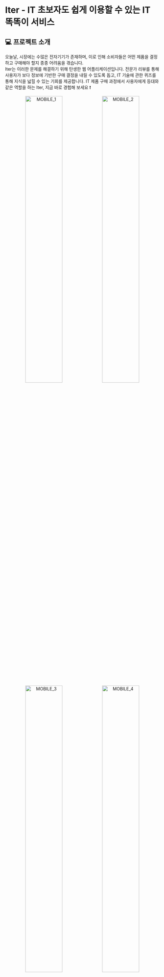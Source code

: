# Iter - IT 초보자도 쉽게 이용할 수 있는 IT 똑똑이 서비스

## 💻 프로젝트 소개

오늘날, 시장에는 수많은 전자기기가 존재하며, 이로 인해 소비자들은 어떤 제품을 결정하고 구매해야 할지 종종 어려움을 겪습니다. <br>Iter는 이러한 문제를 해결하기 위해 탄생한 웹 어플리케이션입니다. 전문가 리뷰를 통해 사용자가 보다 정보에 기반한 구매 결정을 내릴 수 있도록 돕고, IT 기술에 관한 퀴즈를 통해 지식을 넓힐 수 있는 기회를 제공합니다. IT 제품 구매 과정에서 사용자에게 등대와 같은 역할을 하는 Iter, 지금 바로 경험해 보세요 ❗️


<p align = "center" width="100%">
 <img width="49%" alt = "MOBILE_1" src="https://github.com/BETTER-iTER/Server/assets/96874318/86df95d7-1ce2-49a1-b5fc-e7f7108ce681">
 <img width="49%" alt = "MOBILE_2" src="https://github.com/BETTER-iTER/Server/assets/96874318/f12a2188-6a80-4f58-9d72-13105bd38e8f">
</p>

<p align = "center" width="100%">    
  <img width="49%" alt = "MOBILE_3" src="https://github.com/BETTER-iTER/Server/assets/96874318/355aba3e-f20d-40f7-bb7a-6302cb174268">
  <img width="49%" alt = "MOBILE_4" src="https://github.com/BETTER-iTER/Server/assets/96874318/b9029b4f-1b30-48e4-877f-7708dc907bf1">
</p>

<p align = "center" width="100%">
  <img width="49%" alt = "MOBILE_5" src="https://github.com/BETTER-iTER/Server/assets/96874318/06a23afb-8d69-45c4-85bf-e6925e0fd749">
  <img width="49%" alt = "MOBILE_6" src="https://github.com/BETTER-iTER/Server/assets/96874318/a21a6357-b1e7-4ca5-b3e2-5d01ca1aeba7">
  
</p>

<p align = "center" width="100%">
  <img width="49%" alt = "MOBILE_5" src="https://github.com/BETTER-iTER/Server/assets/96874318/4b09609f-9cfb-4043-a3a8-1fc0704ee710">
  <img width="49%" alt = "MOBILE_6" src="https://github.com/BETTER-iTER/Server/assets/96874318/60c958f4-f366-4a0c-9d05-e94961ce1888">
</p>

<p align = "cetner" width="100%">
  <img width="100%" alt = "MOBILE_7" src="https://github.com/BETTER-iTER/Server/assets/96874318/1d081c2c-b722-4b9c-b558-a0f4945a7401">
</p>

## 🛠️ Tech Stack
<img src="https://img.shields.io/badge/Framework-555555?style=for-the-badge">![SpringBoot](https://img.shields.io/badge/springboot-%236DB33F.svg?style=for-the-badge&logo=springboot&logoColor=white)![spring_data_JPA](https://img.shields.io/badge/spring_data_JPA-%236DB33F?style=for-the-badge&logo=databricks&logoColor=white)![SpringSecurity](https://img.shields.io/badge/spring_security-%236DB33F.svg?style=for-the-badge&logo=springsecurity&logoColor=white) <img src="https://img.shields.io/badge/build-555555?style=for-the-badge">![Gradle](https://img.shields.io/badge/Gradle-02303A.svg?style=for-the-badge&logo=Gradle&logoColor=white)

<img src="https://img.shields.io/badge/Test-555555?style=for-the-badge">![junit5](https://img.shields.io/badge/junit5-25A162?style=for-the-badge&logo=junit5&logoColor=white)![test_containers](https://img.shields.io/badge/test_containers-328ba3?style=for-the-badge&logo=reasonstudios&logoColor=white)

<img src="https://img.shields.io/badge/Database-555555?style=for-the-badge">![MySQL](https://img.shields.io/badge/mysql-4479A1.svg?style=for-the-badge&logo=mysql&logoColor=white)![Redis](https://img.shields.io/badge/redis-%23DD0031.svg?style=for-the-badge&logo=redis&logoColor=white)![Firebase](https://img.shields.io/badge/Firebase-039BE5?style=for-the-badge&logo=Firebase&logoColor=white) 

<img src="https://img.shields.io/badge/Infrastructure-555555?style=for-the-badge">![Amazon Ec2](https://img.shields.io/badge/amazon_ec2-FF9900.svg?style=for-the-badge&logo=amazonec2&logoColor=white)![Amazon S3](https://img.shields.io/badge/AWS_S3-569A31.svg?style=for-the-badge&logo=amazons3&logoColor=white)![Amazon RDS](https://img.shields.io/badge/amazon_RDS-527FFF.svg?style=for-the-badge&logo=amazonrds&logoColor=white)![Amazon ElastiCache](https://img.shields.io/badge/amazon_elasticache-FF9900.svg?style=for-the-badge&logo=amazondocumentdb&logoColor=white)![Nginx](https://img.shields.io/badge/nginx-%23009639.svg?style=for-the-badge&logo=nginx&logoColor=white)

<img src="https://img.shields.io/badge/CICD-555555?style=for-the-badge">![Docker](https://img.shields.io/badge/docker-%230db7ed.svg?style=for-the-badge&logo=docker&logoColor=white)![GitHub Actions](https://img.shields.io/badge/github%20actions-%232671E5.svg?style=for-the-badge&logo=githubactions&logoColor=white)



## 👥 Contributors

<table align="left">
  <tbody>
   <tr>
    <td align="center" colspan="1"><a href = "https://github.com/choidongkuen">최동근</td>
    <td align="center" colspan="1"><a href = "https://github.com/luke0408"> 최선규</td>
  </tr>
  <tr></tr>
    <td>
      <a href="https://github.com/choidongkuen">
        <img src="https://github.com/BETTER-iTER/Server/assets/96874318/5d7a8d5c-c5f1-4479-b288-58e45b796a5e" width="200px" style="max-width: 100%;">
      </a>
    </td>
    <td>
      <a href="https://github.com/luke0408">
        <img src="https://github.com/BETTER-iTER/Server/assets/96874318/61226a4f-d3dd-46f4-a782-e4e3669a261e" width="200px" style="max-width: 100%;">
      </a>
    </td>
  </tbody>
</table>

                                                    
